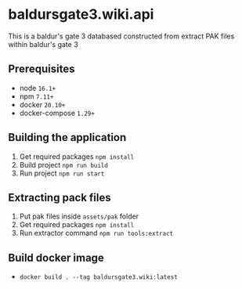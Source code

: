 # baldursgate3.wiki.api
This is a baldur's gate 3 databased constructed from extract PAK files within baldur's gate 3

## Prerequisites

* node `16.1+`
* npm `7.11+`
* docker `20.10+`
* docker-compose `1.29+`

## Building the application

1. Get required packages `npm install`
2. Build project `npm run build`
3. Run project `npm run start`

## Extracting pack files

1. Put pak files inside `assets/pak` folder
2. Get required packages `npm install`
3. Run extractor command `npm run tools:extract`

## Build docker image

* `docker build . --tag baldursgate3.wiki:latest`
